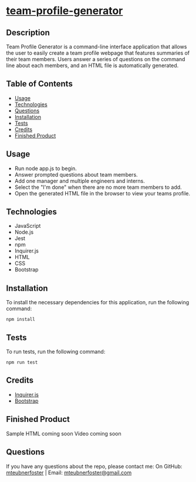 # [team-profile-generator](https://github.com/mteubnerfoster/team-profile-generator) 


## Description

Team Profile Generator is a command-line interface application that allows the user to easily create a team profile webpage that features summaries of their team members. Users answer a series of questions on the command line about each members, and an HTML file is automatically generated. 

## Table of Contents
* [Usage](#usage)
* [Technologies](#technologies)
* [Questions](#questions)
* [Installation](#Installation)
* [Tests](#Tests)
* [Credits](#Credits)
* [Finished Product](#finished-product)


## Usage
* Run node app.js to begin.
* Answer prompted questions about team members.
* Add one manager and multiple engineers and interns.
* Select the "I'm done" when there are no more team members to add.
* Open the generated HTML file in the browser to view your teams profile.

## Technologies
* JavaScript
* Node.js
* Jest
* npm
* Inquirer.js
* HTML
* CSS
* Bootstrap

## Installation
To install the necessary dependencies for this application, run the following command: 
``` 
npm install 
``` 

## Tests
To run tests, run the following command: 
``` 
npm run test 
```

## Credits
* [Inquirer.js](https://www.npmjs.com/package/inquirer)
* [Bootstrap](https://getbootstrap.com/docs/5.1/getting-started/introduction/)

## Finished Product
Sample HTML coming soon
Video coming soon

## Questions
If you have any questions about the repo, please contact me:
On GitHub: [mteubnerfoster](https://github.com/mteubnerfoster) | Email: mteubnerfoster@gmail.com